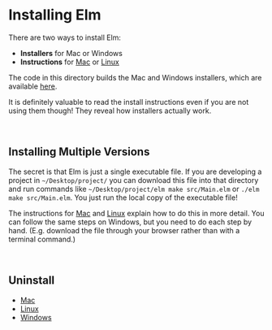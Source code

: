 # Installing Elm

There are two ways to install Elm:

- **Installers** for Mac or Windows
- **Instructions** for [Mac][mac] or [Linux][lin]

The code in this directory builds the Mac and Windows installers, which are available [here](https://guide.elm-lang.org/install.html).

It is definitely valuable to read the install instructions even if you are not using them though! They reveal how installers actually work.

[mac]: https://github.com/elm/compiler/blob/master/installers/mac/README.md
[lin]: https://github.com/elm/compiler/blob/master/installers/linux/README.md


<br/>

## Installing Multiple Versions

The secret is that Elm is just a single executable file. If you are developing a project in `~/Desktop/project/` you can download this file into that directory and run commands like `~/Desktop/project/elm make src/Main.elm` or `./elm make src/Main.elm`. You just run the local copy of the executable file!

The instructions for [Mac][mac] and [Linux][lin] explain how to do this in more detail. You can follow the same steps on Windows, but you need to do each step by hand. (E.g. download the file through your browser rather than with a terminal command.)


<br/>

## Uninstall

- [Mac](https://github.com/elm/compiler/blob/master/installers/mac/README.md#uninstall)
- [Linux](https://github.com/elm/compiler/blob/master/installers/linux/README.md#uninstall)
- [Windows](https://github.com/elm/compiler/blob/master/installers/win/README.md)
